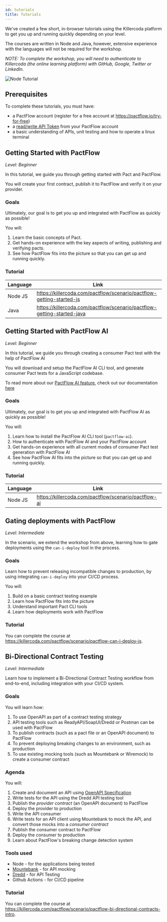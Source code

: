 ```yaml
---
id: tutorials
title: Tutorials
---
```


We've created a few short, in-browser tutorials using the Killercoda platform to get you up and running quickly depending on your level.

The courses are written in Node and Java, however, extensive experience with the languages will not be required for the workshop.

_NOTE: To complete the workshop, you will need to authenticate to Killercoda (the online learning platform) with GitHub, Google, Twitter or LinkedIn._

![Node Tutorial](/workshops/katacoda-screenshot.png)

## Prerequisites

To complete these tutorials, you must have:

- a PactFlow account (register for a free account at <https://pactflow.io/try-for-free>)
- a [read/write API Token](/docs/getting-started/#configuring-your-api-token) from your PactFlow account
- a basic understanding of APIs, unit testing and how to operate a linux terminal

## Getting Started with PactFlow

_Level: Beginner_

In this tutorial, we guide you through getting started with Pact and PactFlow.

You will create your first contract, publish it to PactFlow and verify it on your provider.

### Goals

Ultimately, our goal is to get you up and integrated with PactFlow as quickly as possible!

You will:

1. Learn the basic concepts of Pact.
1. Get hands-on experience with the key aspects of writing, publishing and verifying pacts.
1. See how PactFlow fits into the picture so that you can get up and running quickly.

### Tutorial

| Language | Link                                                                   |
| -------- | ---------------------------------------------------------------------- |
| Node JS  | <https://killercoda.com/pactflow/scenario/pactflow-getting-started-js>   |
| Java     | <https://killercoda.com/pactflow/scenario/pactflow-getting-started-java> |

## Getting Started with PactFlow AI

_Level: Beginner_

In this tutorial, we guide you through creating a consumer Pact test with the help of PactFlow AI

You will download and setup the PactFlow AI CLI tool, and generate consumer Pact tests for
a JavaScript codebase.

To read more about our [PactFlow AI feature](https://pactflow.io/ai/), check out our documentation [here](https://docs.pactflow.io/docs/ai)

### Goals

Ultimately, our goal is to get you up and integrated with PactFlow AI as quickly as possible!

You will:

1. Learn how to install the PactFlow AI CLI tool (`pactflow-ai`).
2. How to authenticate with PactFlow AI and your PactFlow account
3. Get hands-on experience with all current modes of consumer Pact test generation with PactFlow AI
4. See how PactFlow AI fits into the picture so that you can get up and running quickly.

### Tutorial

| Language | Link                                                                   |
| -------- | ---------------------------------------------------------------------- |
| Node JS  | <https://killercoda.com/pactflow/scenario/pactflow-ai>   |

## Gating deployments with PactFlow

_Level: Intermediate_

In the scenario, we extend the workshop from above, learning how to gate deployments using the `can-i-deploy` tool in the process.

### Goals

Learn how to prevent releasing incompatible changes to production, by using integrating `can-i-deploy` into your CI/CD process.

You will:

1. Build on a basic contract testing example
1. Learn how PactFlow fits into the picture
1. Understand important Pact CLI tools
1. Learn how deployments work with PactFlow

### Tutorial

You can complete the course at <https://killercoda.com/pactflow/scenario/pactflow-can-i-deploy-js>.

## Bi-Directional Contract Testing

_Level: Intermediate_

Learn how to implement a Bi-Directional Contract Testing workflow from end-to-end, including integration with your CI/CD system.

### Goals

You will learn how:

1. To use OpenAPI as part of a contract testing strategy
1. API testing tools such as ReadyAPI/SoapUI/Dredd or Postman can be used with PactFlow
1. To publish contracts (such as a pact file or an OpenAPI document) to PactFlow
1. To prevent deploying breaking changes to an environment, such as production
1. To use existing mocking tools (such as Mountebank or Wiremock) to create a consumer contract

### Agenda

You will:

1. Create and document an API using [OpenAPI Specification](https://www.openapis.org/)
1. Write tests for the API using the Dredd API testing tool
1. Publish the _provider contract_ (an OpenAPI document) to PactFlow
1. Deploy the provider to production
1. Write the API consumer
1. Write tests for an API client using Mountebank to mock the API, and convert those mocks into a _consumer contract_
1. Publish the consumer contract to PactFlow
1. Deploy the consumer to production
1. Learn about PactFlow's breaking change detection system

### Tools used

- Node - for the applications being tested
- [Mountebank](https://mbtest.org) - for API mocking
- [Dredd](https://dredd.org/en/latest/index.html) - for API Testing
- Github Actions - for CI/CD pipeline

### Tutorial

You can complete the course at <https://killercoda.com/pactflow/scenario/pactflow-bi-directional-contracts-intro>.
